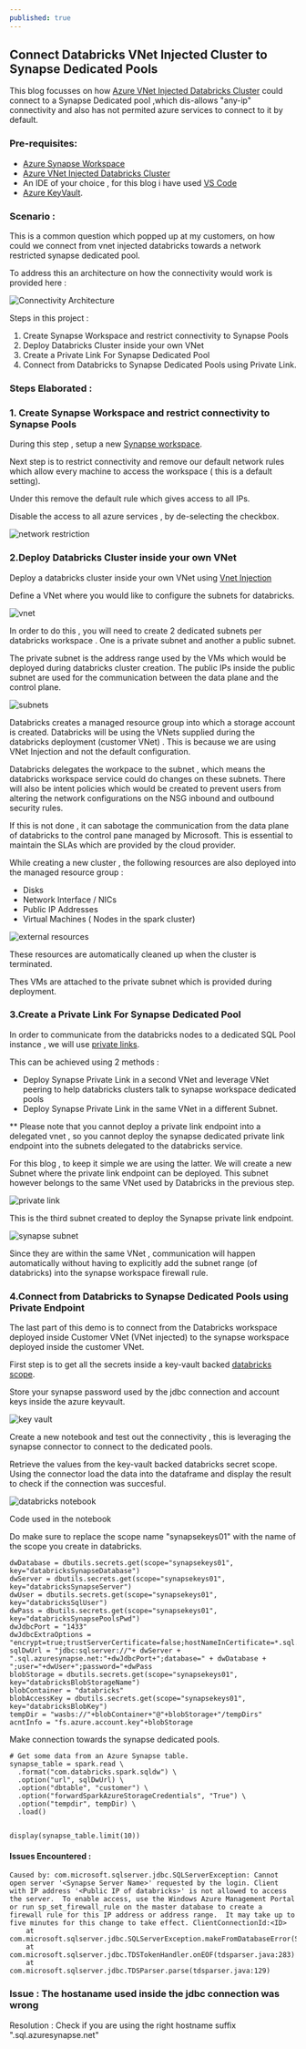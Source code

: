 ```yaml
---
published: true
---
```

## Connect Databricks VNet Injected Cluster to Synapse Dedicated Pools

This blog focusses on how [Azure VNet Injected Databricks Cluster](https://docs.microsoft.com/en-us/azure/databricks/administration-guide/cloud-configurations/azure/vnet-inject) could connect to a Synapse Dedicated pool ,which dis-allows "any-ip" connectivity and also has not permited azure services to connect to it by default.



### Pre-requisites:

- [Azure Synapse Workspace](https://docs.microsoft.com/en-us/azure/synapse-analytics/quickstart-create-workspace)
- [Azure VNet Injected Databricks Cluster](https://docs.microsoft.com/en-us/azure/databricks/administration-guide/cloud-configurations/azure/vnet-inject) 
- An IDE of your choice , for this blog i have used [VS Code](https://code.visualstudio.com/Download)
- [Azure KeyVault](https://docs.microsoft.com/en-us/azure/key-vault/general/quick-create-cli).

### Scenario : 

This is a common question which popped up at my customers, on how could we connect from vnet injected databricks towards a network restricted synapse dedicated pool.

To address this an architecture on how the connectivity would work is provided here :

![Connectivity Architecture](/images/databricks.png)


Steps in this project :

1. Create Synapse Workspace and restrict connectivity to Synapse Pools
2. Deploy Databricks Cluster inside your own VNet
3. Create a Private Link For Synapse Dedicated Pool
4. Connect from Databricks to Synapse Dedicated Pools using Private Link.


### Steps Elaborated :

### 1. Create Synapse Workspace and restrict connectivity to Synapse Pools

During this step , setup a new [Synapse workspace](https://docs.microsoft.com/en-us/azure/synapse-analytics/quickstart-create-workspace).

Next step is to restrict connectivity and remove our default network rules which allow every machine to access the workspace ( this is a default setting).

Under this remove the default rule which gives access to all IPs.

Disable the access to all azure services , by de-selecting the checkbox. 

![network restriction](/images/network_restriction.PNG)


### 2.Deploy Databricks Cluster inside your own VNet

Deploy a databricks cluster inside your own VNet using [Vnet Injection](https://docs.microsoft.com/en-us/azure/databricks/scenarios/quickstart-create-databricks-workspace-vnet-injection#:~:text=%20Create%20an%20Azure%20Databricks%20workspace%20%201,Networking%20%3E%20and%20apply%20the%20following...%20See%20More.)

Define a VNet where you would like to configure the subnets for databricks.

![vnet ](/images/vnet.png)

In order to do this , you will need to create 2 dedicated subnets per databricks workspace . One is a private subnet and another a public subnet. 

The private subnet is the address range used by the VMs which would be deployed during databricks cluster creation. The public IPs inside the public subnet are used for the communication between the data plane and the control plane.

![subnets](/images/subnets.PNG)

Databricks creates a managed resource group into which a storage account is created.  Databricks will be using the VNets supplied during the databricks deployment (customer VNet) . This is because we are using VNet Injection and not the default configuration. 

Databricks delegates the workpace to the subnet , which means the databricks workspace service could do changes on these subnets. There will also be intent policies which would be created to prevent users from altering the network configurations on the NSG inbound and outbound security rules.

If this is not done ,  it can sabotage the communication from the data plane of databricks to the control pane managed by Microsoft. This is essential to maintain the SLAs which are provided by the cloud provider.

While creating a new cluster , the following resources are also deployed into the managed resource group :

- Disks
- Network Interface  / NICs
- Public IP Addresses
- Virtual Machines ( Nodes in the spark cluster)

![external resources](/images/ext_resources.png)

These resources are automatically cleaned up when the cluster is terminated.

Thes VMs are attached to the private subnet which is provided during deployment. 

### 3.Create a Private Link For Synapse Dedicated Pool

In order to communicate from the databricks nodes to a dedicated SQL Pool instance , we will use [private links](https://docs.microsoft.com/en-us/azure/synapse-analytics/security/how-to-connect-to-workspace-with-private-links).

This can be achieved using 2 methods :

- Deploy Synapse Private Link in a second VNet and leverage VNet peering to help databricks clusters talk to synapse workspace dedicated pools
- Deploy Synapse Private Link in the same VNet in a different Subnet. 

** Please note that you cannot deploy a private link endpoint into a delegated vnet , so you cannot deploy the synapse dedicated private link endpoint into the subnets delegated to the databricks service.

For this blog , to keep it simple we are using the latter. We will create a new Subnet where the private link endpoint can be deployed. This subnet however belongs to the same VNet used by Databricks in the previous step.

![private link](/images/private_link.PNG)

This is the third subnet created to deploy the Synapse private link endpoint.

![synapse subnet](/images/synapse_subnet.PNG)

Since they are within the same VNet , communication will happen automatically without having to explicitly add the subnet range (of databricks) into the synapse workspace firewall rule.

### 4.Connect from Databricks to Synapse Dedicated Pools using Private Endpoint

The last part of this demo is to connect from the Databricks workspace deployed inside Customer VNet (VNet injected) to the synapse workspace deployed inside the customer VNet.

First step is to get all the secrets inside a key-vault backed [databricks scope](https://docs.microsoft.com/en-us/azure/databricks/security/secrets/secret-scopes#akv-ss). 

Store your synapse password used by the jdbc connection and account keys inside the azure keyvault.

![key vault](/images/keyvault.PNG)

Create a new notebook and test out the connectivity , this is leveraging the synapse connector to connect to the dedicated pools.

Retrieve the values from the key-vault backed databricks secret scope. Using the connector load the data into the dataframe and display the result to check if the connection was succesful.

![databricks notebook](/images/databricks_connect.PNG)

Code used in the notebook

Do make sure to replace the scope name "synapsekeys01" with the name of the scope you create in databricks.

```
dwDatabase = dbutils.secrets.get(scope="synapsekeys01", key="databricksSynapseDatabase")
dwServer = dbutils.secrets.get(scope="synapsekeys01", key="databricksSynapseServer")
dwUser = dbutils.secrets.get(scope="synapsekeys01", key="databricksSqlUser")
dwPass = dbutils.secrets.get(scope="synapsekeys01", key="databricksSynapsePoolsPwd")
dwJdbcPort = "1433"
dwJdbcExtraOptions = "encrypt=true;trustServerCertificate=false;hostNameInCertificate=*.sql.azuresynapse.net;loginTimeout=30;"
sqlDwUrl = "jdbc:sqlserver://"+ dwServer + ".sql.azuresynapse.net:"+dwJdbcPort+";database=" + dwDatabase + ";user="+dwUser+";password="+dwPass
blobStorage = dbutils.secrets.get(scope="synapsekeys01", key="databricksBlobStorageName")
blobContainer = "databricks"
blobAccessKey = dbutils.secrets.get(scope="synapsekeys01", key="databricksBlobKey")
tempDir = "wasbs://"+blobContainer+"@"+blobStorage+"/tempDirs"
acntInfo = "fs.azure.account.key"+blobStorage
```

Make connection towards the synapse dedicated pools.

```
# Get some data from an Azure Synapse table.
synapse_table = spark.read \
  .format("com.databricks.spark.sqldw") \
  .option("url", sqlDwUrl) \
  .option("dbtable", "customer") \
  .option("forwardSparkAzureStorageCredentials", "True") \
  .option("tempdir", tempDir) \
  .load()


display(synapse_table.limit(10))

```

#### Issues Encountered :

```
Caused by: com.microsoft.sqlserver.jdbc.SQLServerException: Cannot open server '<Synapse Server Name>' requested by the login. Client with IP address '<Public IP of databricks>' is not allowed to access the server.  To enable access, use the Windows Azure Management Portal or run sp_set_firewall_rule on the master database to create a firewall rule for this IP address or address range.  It may take up to five minutes for this change to take effect. ClientConnectionId:<ID>
	at com.microsoft.sqlserver.jdbc.SQLServerException.makeFromDatabaseError(SQLServerException.java:262)
	at com.microsoft.sqlserver.jdbc.TDSTokenHandler.onEOF(tdsparser.java:283)
	at com.microsoft.sqlserver.jdbc.TDSParser.parse(tdsparser.java:129)
```

### Issue : The hostaname used inside the jdbc connection was wrong 

Resolution : Check if you are using the right hostname suffix ".sql.azuresynapse.net"
